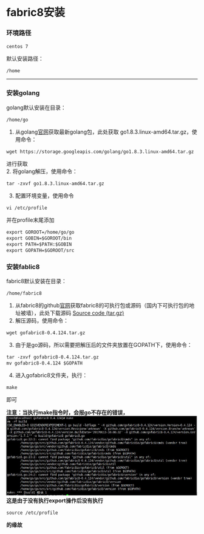 # fabric8安装
### 环境路径

```
centos 7
```
 
默认安装路径：

```
/home
```
---

### 安装golang
golang默认安装在目录：
```
/home/go
```
1. 从golang[官网](https://golang.org/dl/)获取最新golang包，此处获取 go1.8.3.linux-amd64.tar.gz，使用命令：
```
wget https://storage.googleapis.com/golang/go1.8.3.linux-amd64.tar.gz
```
进行获取  
2. 将golang解压，使用命令：

```
tar -zxvf go1.8.3.linux-amd64.tar.gz
```
3. 配置环境变量，使用命令
```
vi /etc/profile
```
并在profile末尾添加

```
export GOROOT=/home/go/go  
export GOBIN=$GOROOT/bin  
export PATH=$PATH:$GOBIN  
export GOPATH=$GOROOT/src
```

### 安装fablic8
fabric8默认安装在目录：
```
/home/fabric8
```
1. 从fabric8的github[官网](https://github.com/fabric8io/gofabric8/releases)获取fabric8的可执行包或源码（国内下可执行包的地址被墙），此处下载源码 [Source code (tar.gz)](https://codeload.github.com/fabric8io/gofabric8/tar.gz/v0.4.131)
2. 解压源码，使用命令：

```
wget gofabric8-0.4.124.tar.gz
```
3. 由于是go源码，所以需要把解压后的文件夹放置在GOPATH下，使用命令：

```
tar -zxvf gofabric8-0.4.124.tar.gz
mv gofabric8-0.4.124 $GOPATH
```
4. 进入gofabric8文件夹，执行：

```
make
```
即可  

**注意：当执行make指令时，会报go不存在的错误，
![f8_in_correct_path](../imgs/f8_in_correct_path.jpg)
这是由于没有执行export操作后没有执行**

```
source /etc/profile
```
**的缘故**




